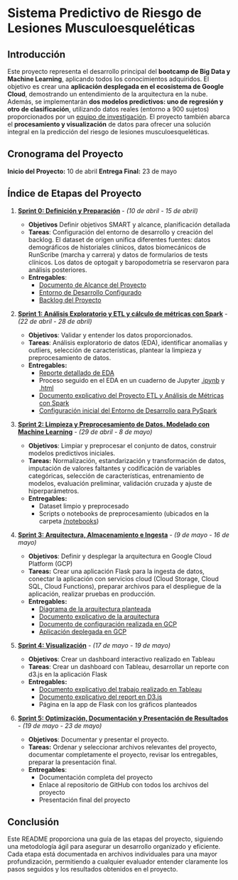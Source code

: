 # Sistema Predictivo de Riesgo de Lesiones Musculoesqueléticas

## Introducción

Este proyecto representa el desarrollo principal del **bootcamp de Big Data y Machine Learning**, aplicando todos los conocimientos adquiridos. El objetivo es crear una **aplicación desplegada en el ecosistema de Google Cloud**, demostrando un entendimiento de la arquitectura en la nube. Además, se implementarán **dos modelos predictivos: uno de regresión y otro de clasificación**, utilizando datos reales (entorno a 900 sujetos) proporcionados por un [equipo de investigación](https://www.usj.es/investigacion/grupos-investigacion/unloc). El proyecto también abarca el **procesamiento y visualización** de datos para ofrecer una solución integral en la predicción del riesgo de lesiones musculoesqueléticas.


## Cronograma del Proyecto

**Inicio del Proyecto:** 10 de abril
**Entrega Final:** 23 de mayo


## Índice de Etapas del Proyecto

1. **[Sprint 0: Definición y Preparación](./Sprint-0-Definicion_y_Preparacion/)** - *(10 de abril - 15 de abril)*
    - **Objetivos** Definir objetivos SMART y alcance, planificación detallada
    - **Tareas**: Configuración del entorno de desarrollo y creación del backlog. El dataset de origen unifica diferentes fuentes: datos demográficos de historiales clínicos, datos biomecánicos de RunScribe (marcha y carrera) y datos de formularios de tests clínicos. Los datos de optogait y baropodometría se reservaron para análisis posteriores.
    - **Entregables**:
        - [Documento de Alcance del Proyecto](./Sprint-0-Definicion_y_Preparacion/1-Project_Proposal.md)
        - [Entorno de Desarrollo Configurado](./Sprint-0-Definicion_y_Preparacion/2-Development_Environment_Setup.md)
        - [Backlog del Proyecto](./Sprint-0-Definicion_y_Preparacion/3-Project_Backlog.md)

2. **[Sprint 1: Análisis Exploratorio y ETL y cálculo de métricas con Spark](./Sprint-1-EDA_y_ETL/)** - *(22 de abril - 28 de abril)*
    - **Objetivos**: Validar y entender los datos proporcionados.
    - **Tareas**: Análisis exploratorio de datos (EDA), identificar anomalías y outliers, selección de características, plantear la limpieza y preprocesamiento de datos.
    - **Entregables:**
      - [Reporte detallado de EDA](./Sprint-1-EDA_y_ETL/EDA.md)
      - Proceso seguido en el EDA en un cuaderno de Jupyter [.ipynb](../../notebooks/EDA_inicial.ipynb) y [.html](../../notebooks/EDA_inicial.html)
      - [Documento explicativo del Proyecto ETL y Análisis de Métricas con Spark](./Sprint-1-EDA_y_ETL/ETL-Spark.md)
      - [Configuración inicial del Entorno de Desarrollo para PySpark](./Sprint-1-EDA_y_ETL/PySpark_Environment_Setup.md)

3. **[Sprint 2: Limpieza y Preprocesamiento de Datos. Modelado con Machine Learning](./Sprint-2-Modelado/)** - *(29 de abril - 8 de mayo)*
    - **Objetivos**: Limpiar y preprocesar el conjunto de datos, construir modelos predictivos iniciales.
    - **Tareas:** Normalización, estandarización y transformación de datos, imputación de valores faltantes y codificación de variables categóricas, selección de características, entrenamiento de modelos, evaluación preliminar, validación cruzada y ajuste de hiperparámetros.
    - **Entregables:**
      - Dataset limpio y preprocesado
      - Scripts o notebooks de preprocesamiento (ubicados en la carpeta [/notebooks](../../notebooks/))

4. **[Sprint 3: Arquitectura, Almacenamiento e Ingesta](./Sprint-3-Arquitectura/)** - *(9 de mayo - 16 de mayo)*
    - **Objetivos**: Definir y desplegar la arquitectura en Google Cloud Platform (GCP)
    - **Tareas:** Crear una aplicación Flask para la ingesta de datos, conectar la aplicación con servicios cloud (Cloud Storage, Cloud SQL, Cloud Functions), preparar archivos para el despliegue de la aplicación, realizar pruebas en producción.
    - **Entregables:**
        - [Diagrama de la arquitectura planteada](./Sprint-3-Arquitectura/img/arquitectura-google-cloud.jpg)
        - [Documento explicativo de la arquitectura](./Sprint-3-Arquitectura/Architecture.md)
        - [Documento de configuración realizada en GCP](./Sprint-3-Arquitectura/Configuracion_Stack_GCP.md)
        - [Aplicación deplegada en GCP](https://sistemas-predictivo-lesiones.ew.r.appspot.com/clasificacion)

5. **[Sprint 4: Visualización](./Sprint-4-Visualizacion/)** - *(17 de mayo - 19 de mayo)*
    - **Objetivos**: Crear un dashboard interactivo realizado en Tableau
    - **Tareas**: Crear un dashboard con Tableau, desarrollar un reporte con d3.js en la aplicación Flask
    - **Entregables:**
      - [Documento explicativo del trabajo realizado en Tableau](./Sprint-4-Visualizacion/tableau.md)
      - [Documento explicativo del report en D3.js](./Sprint-4-Visualizacion/d3-js.md)
      - Página en la app de Flask con los gráficos planteados


6. **[Sprint 5: Optimización, Documentación y Presentación de Resultados](./Sprint-5-Optimización_y_Presentación/)** - *(19 de mayo - 23 de mayo)*
    - **Objetivos**: Documentar y presentar el proyecto.
    - **Tareas:** Ordenar y seleccionar archivos relevantes del proyecto, documentar completamente el proyecto, revisar los entregables, preparar la presentación final.
    - **Entregables**:
        - Documentación completa del proyecto
        - Enlace al repositorio de GitHub con todos los archivos del proyecto
        - Presentación final del proyecto


## Conclusión

Este README proporciona una guía de las etapas del proyecto, siguiendo una metodología ágil para asegurar un desarrollo organizado y eficiente. Cada etapa está documentada en archivos individuales para una mayor profundización, permitiendo a cualquier evaluador entender claramente los pasos seguidos y los resultados obtenidos en el proyecto.